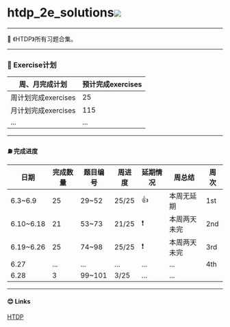 # htdp_2e_solutions<img src="https://img.shields.io/badge/htdp-solutions-blue"> 

-------------------------------------------

  💬 《HTDP》所有习题合集。

---------------------------------------------------------

###  🚩 Exercise计划

| 周、月完成计划      | 预计完成exercises |
| ------------------- | ----------------- |
| 周计划完成exercises | 25                |
| 月计划完成exercises | 115               |
| ...                 | ...               |



--------------------------------------------------------------------------------------

####  ⛽ 完成进度

| 日期 | 完成数量 | 题目编号 | 周进度 | 延期情况 | 周总结 |  周次|
| ---- | -------- | -------- | -------- | -------- | -------- | -------- |
| 6.3~6.9 | 25 | 29~52 | 25/25 | 👍 | 本周无延期 | 1st |
| 6.10~6.18 | 21 | 53~73 | 21/25 | ❗ | 本周两天未完 | 2nd |
| 6.19~6.26 | 25 | 74~98 | 25/25 | ❗ | 本周两天未完 | 3rd |
| 6.27 | ... | ... | ... | ... | ... | 4th |
| 6.28 | 3 | 99~101 | 3/25 | ... | ... | |

----------------------------------------------------------------

####  😊 Links

[HTDP](https://htdp.org/2019-02-24/	"htdp")


